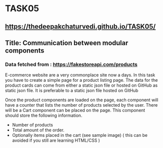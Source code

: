 # TASK05

## <a href="https://thedeepakchaturvedi.github.io/TASK05/">https://thedeepakchaturvedi.github.io/TASK05/</a>

## Title: Communication between modular components

### Data fetched from : <a href="https://fakestoreapi.com/products">https://fakestoreapi.com/products</a>

E-commerce website are a very commonplace site now a days.
In this task you have to create a simple page for a product listing page. The data for the product cards can come from either a static json file or hosted on GitHub as static json file. It is preferable to a static json file hosted on GitHub

Once the product components are loaded on the page, each component will have a counter that lists the number of products selected by the user.
There will be a Cart component can be placed on the page. This component should store the following information.

- Number of products
- Total amount of the order.
- Optionally items placed in the cart (see sample image) ( this can be avoided if you still are learning HTML/CSS )
